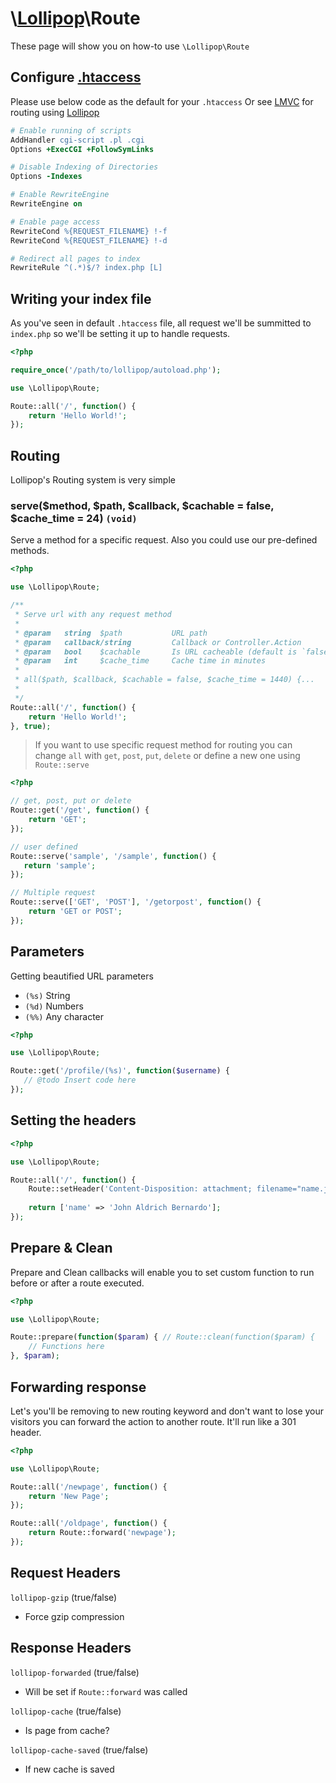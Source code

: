 # \\[Lollipop](https://github.com/jabernardo/lollipop-php)\Route

These page will show you on how-to use ```\Lollipop\Route``` 

## Configure [.htaccess](http://www.htaccess-guide.com/)
Please use below code as the default for your ```.htaccess```
Or see [LMVC](http://github.com/jabernardo/lmvc) for routing using 
[Lollipop](https://github.com/jabernardo/lollipop-php)

```apache
# Enable running of scripts
AddHandler cgi-script .pl .cgi
Options +ExecCGI +FollowSymLinks

# Disable Indexing of Directories
Options -Indexes

# Enable RewriteEngine
RewriteEngine on

# Enable page access 
RewriteCond %{REQUEST_FILENAME} !-f
RewriteCond %{REQUEST_FILENAME} !-d

# Redirect all pages to index
RewriteRule ^(.*)$/? index.php [L]
```

## Writing your index file
As you've seen in default ```.htaccess``` file, all request we'll be summitted
to ```index.php``` so we'll be setting it up to handle requests.

```php
<?php

require_once('/path/to/lollipop/autoload.php');

use \Lollipop\Route;

Route::all('/', function() {
    return 'Hello World!';
});

```

## Routing
Lollipop's Routing system is very simple

### serve($method, $path, $callback, $cachable = false, $cache_time = 24) ```(void)```

Serve a method for a specific request.
Also you could use our pre-defined methods.

```php
<?php

use \Lollipop\Route;

/**
 * Serve url with any request method
 *
 * @param   string  $path           URL path
 * @param   callback/string         Callback or Controller.Action
 * @param   bool    $cachable       Is URL cacheable (default is `false`)
 * @param   int     $cache_time     Cache time in minutes
 *
 * all($path, $callback, $cachable = false, $cache_time = 1440) {...
 *
 */
Route::all('/', function() {
    return 'Hello World!';
}, true);

```
> If you want to use specific request method for routing you can change `all` with
`get`, `post`, `put`, `delete` or define a new one using `Route::serve`

```php
<?php

// get, post, put or delete
Route::get('/get', function() {
    return 'GET'; 
});

// user defined
Route::serve('sample', '/sample', function() {
   return 'sample'; 
});

// Multiple request
Route::serve(['GET', 'POST'], '/getorpost', function() {
    return 'GET or POST';
});

```

## Parameters
Getting beautified URL parameters

- ```(%s)``` String
- ```(%d)``` Numbers
- ```(%%)``` Any character

```php
<?php

use \Lollipop\Route;

Route::get('/profile/(%s)', function($username) {
   // @todo Insert code here 
});


```


## Setting the headers

```php
<?php

use \Lollipop\Route;

Route::all('/', function() {
    Route::setHeader('Content-Disposition: attachment; filename="name.json"');
    
    return ['name' => 'John Aldrich Bernardo'];
});


```

## Prepare & Clean
Prepare and Clean callbacks will enable you to set custom function to run before
or after a route executed.

```php
<?php

use \Lollipop\Route;

Route::prepare(function($param) { // Route::clean(function($param) {
    // Functions here
}, $param);

```

## Forwarding response
Let's you'll be removing to new routing keyword and don't want to lose your
visitors you can forward the action to another route. It'll run like a 301 header.

```php
<?php

use \Lollipop\Route;

Route::all('/newpage', function() {
    return 'New Page'; 
});

Route::all('/oldpage', function() {
    return Route::forward('newpage'); 
});


```

## Request Headers

`lollipop-gzip` (true/false)
- Force gzip compression

## Response Headers

`lollipop-forwarded` (true/false)
- Will be set if `Route::forward` was called

`lollipop-cache` (true/false)
- Is page from cache?

`lollipop-cache-saved` (true/false)
- If new cache is saved

